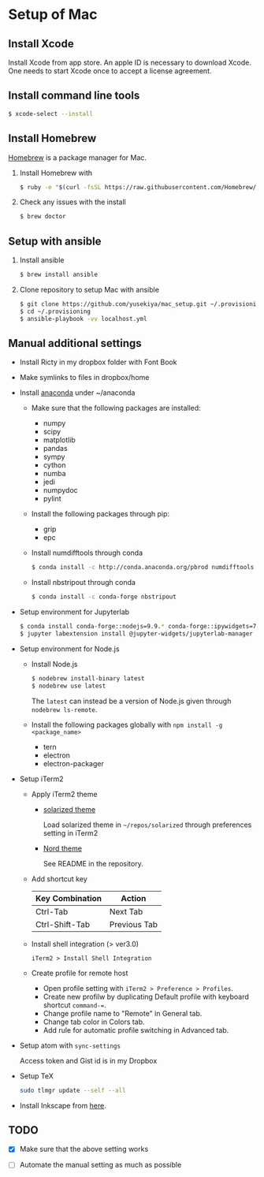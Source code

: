 # Setup of Mac

## Install Xcode

Install Xcode from app store.
An apple ID is necessary to download Xcode.
One needs to start Xcode once to accept a license agreement.


## Install command line tools

``` bash
$ xcode-select --install
```


## Install Homebrew

[Homebrew][1] is a package manager for Mac.

1. Install Homebrew with

   ``` bash
   $ ruby -e "$(curl -fsSL https://raw.githubusercontent.com/Homebrew/install/master/install)"
   ```

2. Check any issues with the install

   ``` bash
   $ brew doctor
   ```

## Setup with ansible

1. Install ansible

   ``` bash
   $ brew install ansible
   ```

2. Clone repository to setup Mac with ansible

   ``` bash
   $ git clone https://github.com/yusekiya/mac_setup.git ~/.provisioning
   $ cd ~/.provisioning
   $ ansible-playbook -vv localhost.yml
   ```


## Manual additional settings

- Install Ricty in my dropbox folder with Font Book
- Make symlinks to files in dropbox/home
- Install [anaconda][2] under ~/anaconda

  - Make sure that the following packages are installed:

    - numpy
    - scipy
    - matplotlib
    - pandas
    - sympy
    - cython
    - numba
    - jedi
    - numpydoc
    - pylint

  - Install the following packages through pip:

    - grip
    - epc

  - Install numdifftools through conda

    ``` bash
    $ conda install -c http://conda.anaconda.org/pbrod numdifftools
    ```

  - Install nbstripout through conda

    ``` bash
    $ conda install -c conda-forge nbstripout
    ```

- Setup environment for Jupyterlab
    
    ```bash
    $ conda install conda-forge::nodejs=9.9.* conda-forge::ipywidgets=7.2.* conda-forge::jupyterlab=0.32.*
    $ jupyter labextension install @jupyter-widgets/jupyterlab-manager jupyterlab_bokeh
    ```

- Setup environment for Node.js

  - Install Node.js

    ```bash
    $ nodebrew install-binary latest
    $ nodebrew use latest
    ```

    The `latest` can instead be a version of Node.js given through `nodebrew ls-remote`.

  - Install the following packages globally with `npm install -g <package_name>`

    - tern
    - electron
    - electron-packager


- Setup iTerm2

  - Apply iTerm2 theme

    - [solarized theme][3]

      Load solarized theme in `~/repos/solarized` through preferences setting in iTerm2

    - [Nord theme][5]

      See README in the repository.

  - Add shortcut key

    | Key Combination  | Action           |
    |------------------|------------------|
    | Ctrl-Tab         | Next Tab         |
    | Ctrl-Shift-Tab   | Previous Tab     |


  - Install shell integration (> ver3.0)

    `iTerm2 > Install Shell Integration`

  - Create profile for remote host

    - Open profile setting with `iTerm2 > Preference > Profiles`.
    - Create new profilw by duplicating Default profile with keyboard shortcut `command-=`.
    - Change profile name to "Remote" in General tab.
    - Change tab color in Colors tab.
    - Add rule for automatic profile switching in Advanced tab.


- Setup atom with `sync-settings`

  Access token and Gist id is in my Dropbox

- Setup TeX

  ```bash
  sudo tlmgr update --self --all
  ```

- Install Inkscape from [here][4].

## TODO

- [x] Make sure that the above setting works
- [ ] Automate the manual setting as much as possible


[1]: http://brew.sh/
[2]: https://www.continuum.io/downloads
[3]: https://github.com/altercation/solarized
[4]: https://github.com/caskformula/homebrew-caskformula
[5]: https://github.com/arcticicestudio/nord-iterm2
